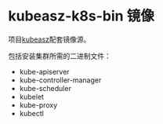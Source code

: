 # kubeasz-k8s-bin 镜像

项目[kubeasz](https://github.com/easzlab/kubeasz)配套镜像源。

包括安装集群所需的二进制文件：

- kube-apiserver
- kube-controller-manager
- kube-scheduler
- kubelet
- kube-proxy
- kubectl
